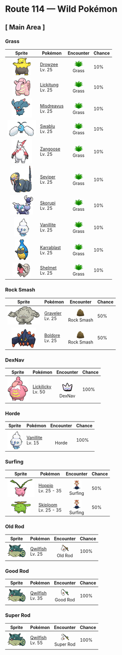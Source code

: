 # Route 114 — Wild Pokémon

## [ Main Area ]

### Grass

| Sprite | Pokémon | Encounter | Chance |
|:------:|---------|:---------:|--------|
| ![Drowzee](../../assets/sprites/drowzee/front.gif "Drowzee: If your nose becomes itchy while you are sleeping, it’s a sure sign that one of these Pokémon is standing above your pillow and trying to eat your dream through your nostrils.") | [Drowzee](../../pokemon/drowzee.md/)<br>Lv. 25 | ![Grass](../../assets/encounter_types/grass.png "Grass")<br>Grass | 10% |
| ![Lickitung](../../assets/sprites/lickitung/front.gif "Lickitung: Whenever Lickitung comes across something new, it will unfailingly give it a lick. It does so because it memorizes things by texture and by taste. It is somewhat put off by sour things.") | [Lickitung](../../pokemon/lickitung.md/)<br>Lv. 25 | ![Grass](../../assets/encounter_types/grass.png "Grass")<br>Grass | 10% |
| ![Misdreavus](../../assets/sprites/misdreavus/front.gif "Misdreavus: Misdreavus frightens people with a creepy, sobbing cry. The Pokémon apparently uses its red spheres to absorb the fearful feelings of foes and turn them into nutrition.") | [Misdreavus](../../pokemon/misdreavus.md/)<br>Lv. 25 | ![Grass](../../assets/encounter_types/grass.png "Grass")<br>Grass | 10% |
| ![Swablu](../../assets/sprites/swablu/front.gif "Swablu: Swablu loves to make things clean. If it spots something dirty, it will wipe and polish it with its cottony wings. If its wings become dirty, this Pokémon finds a stream and showers itself.") | [Swablu](../../pokemon/swablu.md/)<br>Lv. 25 | ![Grass](../../assets/encounter_types/grass.png "Grass")<br>Grass | 10% |
| ![Zangoose](../../assets/sprites/zangoose/front.gif "Zangoose: Zangoose usually stays on all fours, but when angered, it gets up on its hind legs and extends its claws. This Pokémon shares a bitter rivalry with Seviper that dates back over generations.") | [Zangoose](../../pokemon/zangoose.md/)<br>Lv. 25 | ![Grass](../../assets/encounter_types/grass.png "Grass")<br>Grass | 10% |
| ![Seviper](../../assets/sprites/seviper/front.gif "Seviper: Seviper’s swordlike tail serves two purposes—it slashes foes and douses them with secreted poison. This Pokémon will not give up its long-running blood feud with Zangoose.") | [Seviper](../../pokemon/seviper.md/)<br>Lv. 25 | ![Grass](../../assets/encounter_types/grass.png "Grass")<br>Grass | 10% |
| ![Skorupi](../../assets/sprites/skorupi/front.gif "Skorupi: It burrows under the sand to lie in wait for prey. Its tail claws can inject its prey with a savage poison.") | [Skorupi](../../pokemon/skorupi.md/)<br>Lv. 25 | ![Grass](../../assets/encounter_types/grass.png "Grass")<br>Grass | 10% |
| ![Vanillite](../../assets/sprites/vanillite/front.gif "Vanillite: This Pokémon formed from icicles bathed in energy from the morning sun. It sleeps buried in snow.") | [Vanillite](../../pokemon/vanillite.md/)<br>Lv. 25 | ![Grass](../../assets/encounter_types/grass.png "Grass")<br>Grass | 10% |
| ![Karrablast](../../assets/sprites/karrablast/front.gif "Karrablast: For some reason they evolve when they receive electrical energy while they are attacking Shelmet.") | [Karrablast](../../pokemon/karrablast.md/)<br>Lv. 25 | ![Grass](../../assets/encounter_types/grass.png "Grass")<br>Grass | 10% |
| ![Shelmet](../../assets/sprites/shelmet/front.gif "Shelmet: It evolves when bathed in an electric-like energy along with Karrablast. The reason is still unknown.") | [Shelmet](../../pokemon/shelmet.md/)<br>Lv. 25 | ![Grass](../../assets/encounter_types/grass.png "Grass")<br>Grass | 10% |

### Rock Smash

| Sprite | Pokémon | Encounter | Chance |
|:------:|---------|:---------:|--------|
| ![Graveler](../../assets/sprites/graveler/front.gif "Graveler: Rocks are Graveler’s favorite food. This Pokémon will climb a mountain from the base to the summit, crunchingly feasting on rocks all the while. Upon reaching the peak, it rolls back down to the bottom.") | [Graveler](../../pokemon/graveler.md/)<br>Lv. 25 | ![Rock Smash](../../assets/encounter_types/rock_smash.png "Rock Smash")<br>Rock Smash | 50% |
| ![Boldore](../../assets/sprites/boldore/front.gif "Boldore: When it is healthy, its core sticks out. Always facing the same way, it swiftly moves front to back and left to right.") | [Boldore](../../pokemon/boldore.md/)<br>Lv. 25 | ![Rock Smash](../../assets/encounter_types/rock_smash.png "Rock Smash")<br>Rock Smash | 50% |

### DexNav

| Sprite | Pokémon | Encounter | Chance |
|:------:|---------|:---------:|--------|
| ![Lickilicky](../../assets/sprites/lickilicky/front.gif "Lickilicky: Their saliva contains lots of components that can dissolve anything. The numbness caused by their lick does not dissipate.") | [Lickilicky](../../pokemon/lickilicky.md/)<br>Lv. 50 | ![DexNav](../../assets/encounter_types/dexnav.png "DexNav")<br>DexNav | 100% |

### Horde

| Sprite | Pokémon | Encounter | Chance |
|:------:|---------|:---------:|--------|
| ![Vanillite](../../assets/sprites/vanillite/front.gif "Vanillite: This Pokémon formed from icicles bathed in energy from the morning sun. It sleeps buried in snow.") | [Vanillite](../../pokemon/vanillite.md/)<br>Lv. 15 | ![Horde](../../assets/encounter_types/horde.png "Horde")<br>Horde | 100% |

### Surfing

| Sprite | Pokémon | Encounter | Chance |
|:------:|---------|:---------:|--------|
| ![Hoppip](../../assets/sprites/hoppip/front.gif "Hoppip: This Pokémon drifts and floats with the wind. If it senses the approach of strong winds, Hoppip links its leaves with other Hoppip to prepare against being blown away.") | [Hoppip](../../pokemon/hoppip.md/)<br>Lv. 25 - 35 | ![Surfing](../../assets/encounter_types/surfing.png "Surfing")<br>Surfing | 50% |
| ![Skiploom](../../assets/sprites/skiploom/front.gif "Skiploom: Skiploom’s flower blossoms when the temperature rises above 64 degrees Fahrenheit. How much the flower opens depends on the temperature. For that reason, this Pokémon is sometimes used as a thermometer.") | [Skiploom](../../pokemon/skiploom.md/)<br>Lv. 25 - 35 | ![Surfing](../../assets/encounter_types/surfing.png "Surfing")<br>Surfing | 50% |

### Old Rod

| Sprite | Pokémon | Encounter | Chance |
|:------:|---------|:---------:|--------|
| ![Qwilfish](../../assets/sprites/qwilfish/front.gif "Qwilfish: Qwilfish sucks in water, inflating itself. This Pokémon uses the pressure of the water it swallowed to shoot toxic quills all at once from all over its body. It finds swimming somewhat challenging.") | [Qwilfish](../../pokemon/qwilfish.md/)<br>Lv. 25 | ![Old Rod](../../assets/encounter_types/old_rod.png "Old Rod")<br>Old Rod | 100% |

### Good Rod

| Sprite | Pokémon | Encounter | Chance |
|:------:|---------|:---------:|--------|
| ![Qwilfish](../../assets/sprites/qwilfish/front.gif "Qwilfish: Qwilfish sucks in water, inflating itself. This Pokémon uses the pressure of the water it swallowed to shoot toxic quills all at once from all over its body. It finds swimming somewhat challenging.") | [Qwilfish](../../pokemon/qwilfish.md/)<br>Lv. 35 | ![Good Rod](../../assets/encounter_types/good_rod.png "Good Rod")<br>Good Rod | 100% |

### Super Rod

| Sprite | Pokémon | Encounter | Chance |
|:------:|---------|:---------:|--------|
| ![Qwilfish](../../assets/sprites/qwilfish/front.gif "Qwilfish: Qwilfish sucks in water, inflating itself. This Pokémon uses the pressure of the water it swallowed to shoot toxic quills all at once from all over its body. It finds swimming somewhat challenging.") | [Qwilfish](../../pokemon/qwilfish.md/)<br>Lv. 55 | ![Super Rod](../../assets/encounter_types/super_rod.png "Super Rod")<br>Super Rod | 100% |

